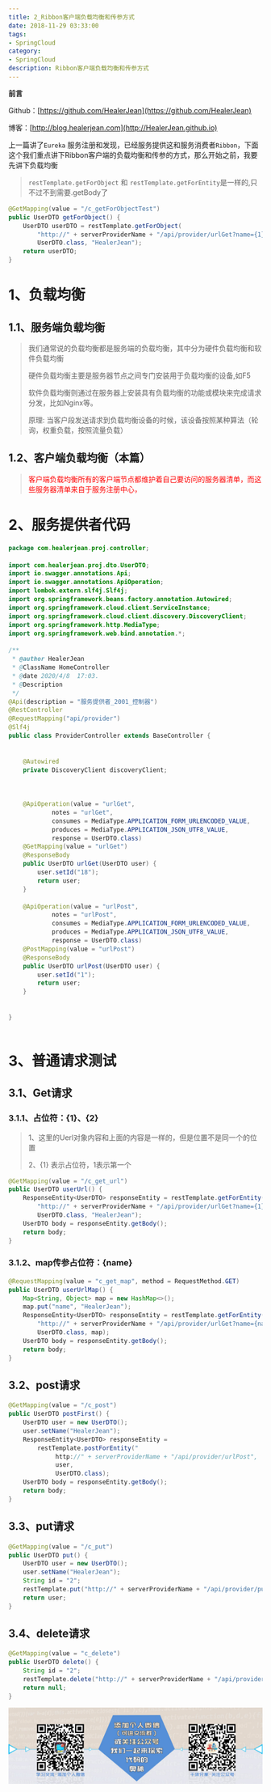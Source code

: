 ```yaml
---
title: 2_Ribbon客户端负载均衡和传参方式
date: 2018-11-29 03:33:00
tags: 
- SpringCloud
category: 
- SpringCloud
description: Ribbon客户端负载均衡和传参方式
---
```




**前言**     

 Github：[https://github.com/HealerJean](https://github.com/HealerJean)         

 博客：[http://blog.healerjean.com](http://HealerJean.github.io)            



上一篇讲了`Eureka` 服务注册和发现，已经服务提供这和服务消费者`Ribbon`，下面这个我们重点讲下Ribbon客户端的负载均衡和传参的方式，那么开始之前，我要先讲下负载均衡    



> `restTemplate.getForObject` 和 `restTemplate.getForEntity`是一样的,只不过不到需要.getBody了

```java
@GetMapping(value = "/c_getForObjectTest")
public UserDTO getForObject() {
    UserDTO userDTO = restTemplate.getForObject(
        "http://" + serverProviderName + "/api/provider/urlGet?name={1}", 
        UserDTO.class, "HealerJean");
    return userDTO;
}
```



# 1、负载均衡

## 1.1、服务端负载均衡

> 我们通常说的负载均衡都是服务端的负载均衡，其中分为硬件负载均衡和软件负载均衡      
>
> 硬件负载均衡主要是服务器节点之间专门安装用于负载均衡的设备,如F5     
>
> 软件负载均衡则通过在服务器上安装具有负载均衡的功能或模块来完成请求分发，比如Nginx等。       
>
> 原理: 当客户段发送请求到负载均衡设备的时候，该设备按照某种算法（轮询，权重负载，按照流量负载）



## 1.2、客户端负载均衡（本篇）

> ​    <font  color="red" >  客户端负载均衡所有的客户端节点都维护着自己要访问的服务器清单，而这些服务器清单来自于服务注册中心，</font>     







# 2、服务提供者代码  

```java
package com.healerjean.proj.controller;

import com.healerjean.proj.dto.UserDTO;
import io.swagger.annotations.Api;
import io.swagger.annotations.ApiOperation;
import lombok.extern.slf4j.Slf4j;
import org.springframework.beans.factory.annotation.Autowired;
import org.springframework.cloud.client.ServiceInstance;
import org.springframework.cloud.client.discovery.DiscoveryClient;
import org.springframework.http.MediaType;
import org.springframework.web.bind.annotation.*;

/**
 * @author HealerJean
 * @ClassName HomeController
 * @date 2020/4/8  17:03.
 * @Description
 */
@Api(description = "服务提供者_2001_控制器")
@RestController
@RequestMapping("api/provider")
@Slf4j
public class ProviderController extends BaseController {


    @Autowired
    private DiscoveryClient discoveryClient;



    @ApiOperation(value = "urlGet",
            notes = "urlGet",
            consumes = MediaType.APPLICATION_FORM_URLENCODED_VALUE,
            produces = MediaType.APPLICATION_JSON_UTF8_VALUE,
            response = UserDTO.class)
    @GetMapping(value = "urlGet")
    @ResponseBody
    public UserDTO urlGet(UserDTO user) {
        user.setId("18");
        return user;
    }

    @ApiOperation(value = "urlPost",
            notes = "urlPost",
            consumes = MediaType.APPLICATION_FORM_URLENCODED_VALUE,
            produces = MediaType.APPLICATION_JSON_UTF8_VALUE,
            response = UserDTO.class)
    @PostMapping(value = "urlPost")
    @ResponseBody
    public UserDTO urlPost(UserDTO user) {
        user.setId("1");
        return user;
    }


}



```







# 3、普通请求测试  



## 3.1、Get请求

### 3.1.1、占位符：{1}、{2}

> 1、这里的Uerl对象内容和上面的内容是一样的，但是位置不是同一个的位置    
>
> 2、{1} 表示占位符，1表示第一个     

```java
@GetMapping(value = "/c_get_url")
public UserDTO userUrl() {
    ResponseEntity<UserDTO> responseEntity = restTemplate.getForEntity(
        "http://" + serverProviderName + "/api/provider/urlGet?name={1}",
        UserDTO.class, "HealerJean");
    UserDTO body = responseEntity.getBody();
    return body;
}

```



### 3.1.2、map传参占位符：{name}


```java
@RequestMapping(value = "c_get_map", method = RequestMethod.GET)
public UserDTO userUrlMap() {
    Map<String, Object> map = new HashMap<>();
    map.put("name", "HealerJean");
    ResponseEntity<UserDTO> responseEntity = restTemplate.getForEntity(
        "http://" + serverProviderName + "/api/provider/urlGet?name={name}", 
        UserDTO.class, map);
    UserDTO body = responseEntity.getBody();
    return body;
}
```





## 3.2、post请求




```java
@GetMapping(value = "/c_post")
public UserDTO postFirst() {
    UserDTO user = new UserDTO();
    user.setName("HealerJean");
    ResponseEntity<UserDTO> responseEntity =
        restTemplate.postForEntity("
             http://" + serverProviderName + "/api/provider/urlPost", 
             user, 
             UserDTO.class);
    UserDTO body = responseEntity.getBody();
    return body;
}

```



## 3.3、put请求

```java
@GetMapping(value = "/c_put")
public UserDTO put() {
    UserDTO user = new UserDTO();
    user.setName("HealerJean");
    String id = "2";
    restTemplate.put("http://" + serverProviderName + "/api/provider/put/{1}", user, id);
    return user;
}

```


## 3.4、delete请求



```java
@GetMapping(value = "c_delete")
public UserDTO delete() {
    String id = "2";
    restTemplate.delete("http://" + serverProviderName + "/api/provider/delete/{1}", id);
    return null;
}
```







![ContactAuthor](https://raw.githubusercontent.com/HealerJean/HealerJean.github.io/master/assets/img/artical_bottom.jpg)




<!-- Gitalk 评论 start  -->

<link rel="stylesheet" href="https://unpkg.com/gitalk/dist/gitalk.css">
<script src="https://unpkg.com/gitalk@latest/dist/gitalk.min.js"></script> 
<div id="gitalk-container"></div>    
 <script type="text/javascript">
    var gitalk = new Gitalk({
		clientID: `1d164cd85549874d0e3a`,
		clientSecret: `527c3d223d1e6608953e835b547061037d140355`,
		repo: `HealerJean.github.io`,
		owner: 'HealerJean',
		admin: ['HealerJean'],
		id: 'IAlTpUrRHYmkG7cf',
    });
    gitalk.render('gitalk-container');
</script> 

<!-- Gitalk end -->

